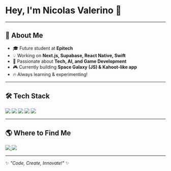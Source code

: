 <h1 align="left">Hey, I'm Nicolas Valerino 👋</h1>

---

## 🚀 About Me

- 🎓 Future student at **Epitech**  
- 💡 Working on **Next.js, Supabase, React Native, Swift**  
- 🚀 Passionate about **Tech, AI, and Game Development**  
- 🎮 Currently building **Space Galaxy (JS) & Kahoot-like app**  
- 🔥 Always learning & experimenting!  

---

## 🛠️ Tech Stack

<p align="left">
  <img src="https://img.shields.io/badge/Next.js-000000?style=for-the-badge&logo=nextdotjs&logoColor=white" />
  <img src="https://img.shields.io/badge/Supabase-3ECF8E?style=for-the-badge&logo=supabase&logoColor=white" />
  <img src="https://img.shields.io/badge/Swift-FA7343?style=for-the-badge&logo=swift&logoColor=white" />
  <img src="https://img.shields.io/badge/React_Native-20232A?style=for-the-badge&logo=react&logoColor=61DAFB" />
  <img src="https://img.shields.io/badge/JavaScript-F7DF1E?style=for-the-badge&logo=javascript&logoColor=black" />
</p>

---

## 🌎 Where to Find Me

<p align="left">
  <a href="http://portfoliov2-7bvi-1fiw007li-nicovlrs-projects.vercel.app">
    <img src="https://img.shields.io/badge/Portfolio-%23171717.svg?style=for-the-badge&logo=firefox&logoColor=white" />
  </a>
  <a href="https://www.linkedin.com/in/nico-vlr123/">
    <img src="https://img.shields.io/badge/LinkedIn-%230A66C2.svg?style=for-the-badge&logo=linkedin&logoColor=white" />
  </a>
</p>

---

✨ _"Code, Create, Innovate!"_ ✨
